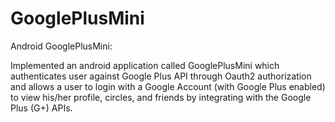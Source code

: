 # GooglePlusMini

Android GooglePlusMini:  

Implemented an android application called GooglePlusMini which authenticates user against Google Plus API through 
Oauth2 authorization and allows a user to login with a Google Account (with Google Plus enabled) 
to view his/her profile, circles, and friends by integrating with the Google Plus (G+) APIs. 
